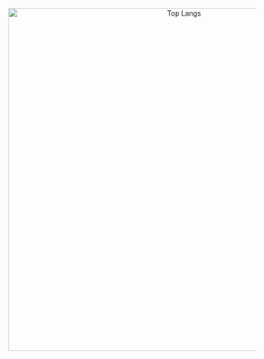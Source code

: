 <div align="center">
  <img alt="Top Langs" width="700px" src="https://user-images.githubusercontent.com/33578715/203929370-21c63360-ab43-492a-9adb-ba5eedd3b712.gif" />
</div>

<!-- <h2 align="center">who is this</h1> 

<div class="whoami">
  <ul>
    <li>
      Working as a web developer mainly coding Ruby, React, Golang and Python.
    </li>
    <li>
      Learning windows low level in my spare time.
    </li>
     <li>
      My projects could be immature, maybe PoC and development'd be halt at my discretion.
    </li>
  </ul>
</div>

<div align="center">
  
  <img alt="Top Langs" height="150px" src="https://github-readme-stats-one-self.vercel.app/api?username=pseuxide&show_icons=true&theme=dracula&count_private=true&border_color=574666&include_all_commits=true" />
  <img alt="github stats" height="150px" src="https://github-readme-stats-one-self.vercel.app/api/top-langs/?username=pseuxide&layout=compact&theme=dracula&border_color=574666" />
  
</div>

 -->
